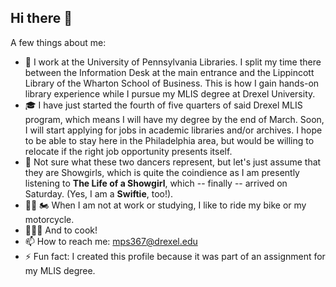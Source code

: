 ## Hi there 👋
A few things about me:
- 🔭 I work at the University of Pennsylvania Libraries. I split my time there between the Information Desk at the main entrance and the Lippincott Library of the Wharton School of Business. This is how I gain hands-on library experience while I pursue my MLIS degree at Drexel University. 
- 🎓 I have just started the fourth of five quarters of said Drexel MLIS program, which means I will have my degree by the end of March. Soon, I will start applying for jobs in academic libraries and/or archives. I hope to be able to stay here in the Philadelphia area, but would be willing to relocate if the right job opportunity presents itself. 
- 👯 Not sure what these two dancers represent, but let's just assume that they are Showgirls, which is quite the coindience as I am presently listening to **The Life of a Showgirl**, which -- finally -- arrived on Saturday. (Yes, I am a **Swiftie**, too!).
- 🚵‍♂️ 🏍️ When I am not at work or studying, I like to ride my bike or my motorcycle.
- 👨🏻‍🍳 And to cook!
- 📫 How to reach me: mps367@drexel.edu
- ⚡ Fun fact: I created this profile because it was part of an assignment for my MLIS degree.

